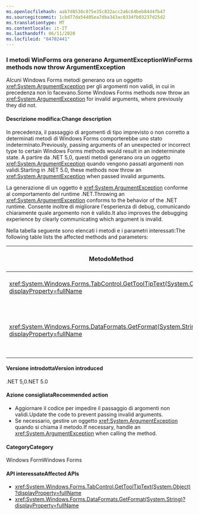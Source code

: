 ```yaml
---
ms.openlocfilehash: aab7d8538c875e35c832acc2a6c64beb84d4fb47
ms.sourcegitcommit: 1cbd77da54405ea7dba343ac0334fb03237d25d2
ms.translationtype: MT
ms.contentlocale: it-IT
ms.lasthandoff: 06/11/2020
ms.locfileid: "84702441"
---
```

### <a name="winforms-methods-now-throw-argumentexception"></a><span data-ttu-id="5fb8c-101">I metodi WinForms ora generano ArgumentException</span><span class="sxs-lookup"><span data-stu-id="5fb8c-101">WinForms methods now throw ArgumentException</span></span>

<span data-ttu-id="5fb8c-102">Alcuni Windows Forms metodi generano ora un oggetto <xref:System.ArgumentException> per gli argomenti non validi, in cui in precedenza non lo facevano.</span><span class="sxs-lookup"><span data-stu-id="5fb8c-102">Some Windows Forms methods now throw an <xref:System.ArgumentException> for invalid arguments, where previously they did not.</span></span>

#### <a name="change-description"></a><span data-ttu-id="5fb8c-103">Descrizione modifica:</span><span class="sxs-lookup"><span data-stu-id="5fb8c-103">Change description</span></span>

<span data-ttu-id="5fb8c-104">In precedenza, il passaggio di argomenti di tipo imprevisto o non corretto a determinati metodi di Windows Forms comporterebbe uno stato indeterminato.</span><span class="sxs-lookup"><span data-stu-id="5fb8c-104">Previously, passing arguments of an unexpected or incorrect type to certain Windows Forms methods would result in an indeterminate state.</span></span> <span data-ttu-id="5fb8c-105">A partire da .NET 5,0, questi metodi generano ora un oggetto <xref:System.ArgumentException> quando vengono passati argomenti non validi.</span><span class="sxs-lookup"><span data-stu-id="5fb8c-105">Starting in .NET 5.0, these methods now throw an <xref:System.ArgumentException> when passed invalid arguments.</span></span>

<span data-ttu-id="5fb8c-106">La generazione di un oggetto è <xref:System.ArgumentException> conforme al comportamento del runtime .NET.</span><span class="sxs-lookup"><span data-stu-id="5fb8c-106">Throwing an <xref:System.ArgumentException> conforms to the behavior of the .NET runtime.</span></span> <span data-ttu-id="5fb8c-107">Consente inoltre di migliorare l'esperienza di debug, comunicando chiaramente quale argomento non è valido.</span><span class="sxs-lookup"><span data-stu-id="5fb8c-107">It also improves the debugging experience by clearly communicating which argument is invalid.</span></span>

<span data-ttu-id="5fb8c-108">Nella tabella seguente sono elencati i metodi e i parametri interessati:</span><span class="sxs-lookup"><span data-stu-id="5fb8c-108">The following table lists the affected methods and parameters:</span></span>

| <span data-ttu-id="5fb8c-109">Metodo</span><span class="sxs-lookup"><span data-stu-id="5fb8c-109">Method</span></span> | <span data-ttu-id="5fb8c-110">Nome parametro</span><span class="sxs-lookup"><span data-stu-id="5fb8c-110">Parameter name</span></span> | <span data-ttu-id="5fb8c-111">Condizione</span><span class="sxs-lookup"><span data-stu-id="5fb8c-111">Condition</span></span> | <span data-ttu-id="5fb8c-112">Versione aggiunta</span><span class="sxs-lookup"><span data-stu-id="5fb8c-112">Version added</span></span> |
|-|-|-|-|
| <xref:System.Windows.Forms.TabControl.GetToolTipText(System.Object)?displayProperty=fullName> | `item` | <span data-ttu-id="5fb8c-113">L'argomento non è di tipo <xref:System.Windows.Forms.TabPage> .</span><span class="sxs-lookup"><span data-stu-id="5fb8c-113">Argument is not of type <xref:System.Windows.Forms.TabPage>.</span></span> | <span data-ttu-id="5fb8c-114">5,0 Anteprima 1</span><span class="sxs-lookup"><span data-stu-id="5fb8c-114">5.0 Preview 1</span></span> |
| <xref:System.Windows.Forms.DataFormats.GetFormat(System.String)?displayProperty=fullName> | `format` | <span data-ttu-id="5fb8c-115">L'argomento è `null` , <xref:System.String.Empty?displayProperty=nameWithType> o uno spazio vuoto.</span><span class="sxs-lookup"><span data-stu-id="5fb8c-115">Argument is `null`, <xref:System.String.Empty?displayProperty=nameWithType>, or white space.</span></span> | <span data-ttu-id="5fb8c-116">5,0 Preview 5</span><span class="sxs-lookup"><span data-stu-id="5fb8c-116">5.0 Preview 5</span></span> |

#### <a name="version-introduced"></a><span data-ttu-id="5fb8c-117">Versione introdotta</span><span class="sxs-lookup"><span data-stu-id="5fb8c-117">Version introduced</span></span>

<span data-ttu-id="5fb8c-118">.NET 5,0</span><span class="sxs-lookup"><span data-stu-id="5fb8c-118">.NET 5.0</span></span>

#### <a name="recommended-action"></a><span data-ttu-id="5fb8c-119">Azione consigliata</span><span class="sxs-lookup"><span data-stu-id="5fb8c-119">Recommended action</span></span>

- <span data-ttu-id="5fb8c-120">Aggiornare il codice per impedire il passaggio di argomenti non validi.</span><span class="sxs-lookup"><span data-stu-id="5fb8c-120">Update the code to prevent passing invalid arguments.</span></span>
- <span data-ttu-id="5fb8c-121">Se necessario, gestire un oggetto <xref:System.ArgumentException> quando si chiama il metodo.</span><span class="sxs-lookup"><span data-stu-id="5fb8c-121">If necessary, handle an <xref:System.ArgumentException> when calling the method.</span></span>

#### <a name="category"></a><span data-ttu-id="5fb8c-122">Category</span><span class="sxs-lookup"><span data-stu-id="5fb8c-122">Category</span></span>

<span data-ttu-id="5fb8c-123">Windows Form</span><span class="sxs-lookup"><span data-stu-id="5fb8c-123">Windows Forms</span></span>

#### <a name="affected-apis"></a><span data-ttu-id="5fb8c-124">API interessate</span><span class="sxs-lookup"><span data-stu-id="5fb8c-124">Affected APIs</span></span>

- <xref:System.Windows.Forms.TabControl.GetToolTipText(System.Object)?displayProperty=fullName>
- <xref:System.Windows.Forms.DataFormats.GetFormat(System.String)?displayProperty=fullName>

<!-- 

#### Affected APIs

- `M:System.Windows.Forms.TabControl.GetToolTipText(System.Object)`
- `M:System.Windows.Forms.DataFormats.GetFormat(System.String)`

-->

